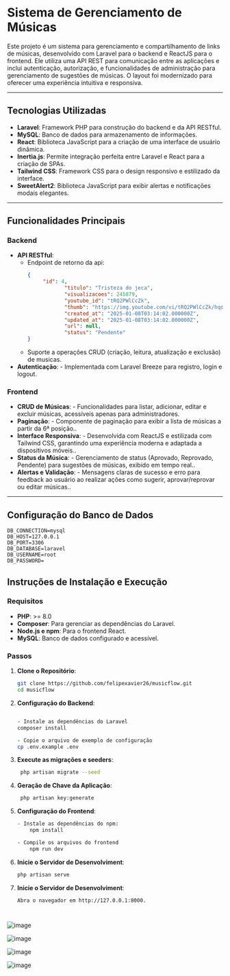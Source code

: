 # Sistema de Gerenciamento de Músicas

Este projeto é um sistema para gerenciamento e compartilhamento de links de músicas, desenvolvido com Laravel para o backend e ReactJS para o frontend. Ele utiliza uma API REST para comunicação entre as aplicações e inclui autenticação, autorização, e funcionalidades de administração para gerenciamento de sugestões de músicas. O layout foi modernizado para oferecer uma experiência intuitiva e responsiva.

---

## Tecnologias Utilizadas

- **Laravel**: Framework PHP para construção do backend e da API RESTful.
- **MySQL**: Banco de dados para armazenamento de informações.
- **React**: Biblioteca JavaScript para a criação de uma interface de usuário dinâmica.
- **Inertia.js**: Permite integração perfeita entre Laravel e React para a criação de SPAs.
- **Tailwind CSS**: Framework CSS para o design responsivo e estilizado da interface.
- **SweetAlert2**: Biblioteca JavaScript para exibir alertas e notificações modais elegantes.

---

## Funcionalidades Principais

### Backend
- **API RESTful**:
  - Endpoint de retorno da api:
    ```json
    {
         "id": 4,
                "titulo": "Tristeza do jeca",
                "visualizacoes": 245879,
                "youtube_id": "tRQ2PWlCcZk",
                "thumb": "https://img.youtube.com/vi/tRQ2PWlCcZk/hqdefault.jpg",
                "created_at": "2025-01-08T03:14:02.000000Z",
                "updated_at": "2025-01-08T03:14:02.000000Z",
                "url": null,
                "status": "Pendente"
    }
    ```
  - Suporte a operações CRUD (criação, leitura, atualização e exclusão) de musicas.
- **Autenticação**:  - Implementada com Laravel Breeze para registro, login e logout.

### Frontend
- **CRUD de Músicas**:  - Funcionalidades para listar, adicionar, editar e excluir músicas, acessíveis apenas para administradores.
- **Paginação**:  - Componente de paginação para exibir a lista de músicas a partir da 6ª posição..
- **Interface Responsiva**:  - Desenvolvida com ReactJS e estilizada com Tailwind CSS, garantindo uma experiência moderna e adaptada a dispositivos móveis..
- **Status da Música**:  - Gerenciamento de status (Aprovado, Reprovado, Pendente) para sugestões de músicas, exibido em tempo real..
- **Alertas e Validação**:  - Mensagens claras de sucesso e erro para feedback ao usuário ao realizar ações como sugerir, aprovar/reprovar ou editar músicas..

---


## Configuração do Banco de Dados
    
    DB_CONNECTION=mysql
    DB_HOST=127.0.0.1
    DB_PORT=3306
    DB_DATABASE=laravel
    DB_USERNAME=root
    DB_PASSWORD=

## Instruções de Instalação e Execução

### Requisitos
- **PHP**: >= 8.0
- **Composer**: Para gerenciar as dependências do Laravel.
- **Node.js e npm**: Para o frontend React.
- **MySQL**: Banco de dados configurado e acessível.

### Passos
1. **Clone o Repositório**:
   ```bash
   git clone https://github.com/felipexavier26/musicflow.git
   cd musicflow

2. **Configuração do Backend**:
   ```bash

   - Instale as dependências do Laravel
   composer install

   - Copie o arquivo de exemplo de configuração
   cp .env.example .env


3. **Execute as migrações e seeders**:
   ```bash
    php artisan migrate --seed

4. **Geração de Chave da Aplicação**:
   ```bash
    php artisan key:generate


5. **Configuração do Frontend**:
    ```bash
    - Instale as dependências do npm:
        npm install
    
    - Compile os arquivos do frontend
        npm run dev


6. **Inicie o Servidor de Desenvolviment**:
    ```bash
    php artisan serve

7. **Inicie o Servidor de Desenvolviment**:
    ```bash
    Abra o navegador em http://127.0.0.1:8000.




![image](https://github.com/user-attachments/assets/1f0c1680-194a-411b-bd08-8397141ccdeb)

![image](https://github.com/user-attachments/assets/4e242082-d858-4877-ab7f-a5c695741b13)

![image](https://github.com/user-attachments/assets/3d65a9b3-0f83-47e9-a420-ebee6dc54041)

![image](https://github.com/user-attachments/assets/0980342d-a2f8-4bb4-9291-85e9fffd9258)




